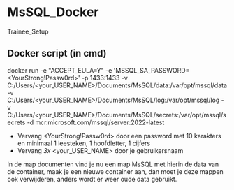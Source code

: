 # MsSQL_Docker
Trainee_Setup

## Docker script (in cmd)
docker run -e "ACCEPT_EULA=Y" -e 'MSSQL_SA_PASSWORD=<YourStrong!Passw0rd>' -p 1433:1433 -v C:/Users/<your_USER_NAME>/Documents/MsSQL/data:/var/opt/mssql/data -v C:/Users/<your_USER_NAME>/Documents/MsSQL/log:/var/opt/mssql/log -v C:/Users/<your_USER_NAME>/Documents/MsSQL/secrets:/var/opt/mssql/secrets -d mcr.microsoft.com/mssql/server:2022-latest

- Vervang <YourStrong!Passw0rd> door een password met 10 karakters en minimaal 1 leesteken, 1 hoofdletter, 1 cijfers
- Vervang *3x* <your_USER_NAME> door je gebruikersnaam

In de map documenten vind je nu een map MsSQL met hierin de data van de container, maak je een nieuwe container aan, dan moet je deze mappen ook verwijderen, anders wordt er weer oude data gebruikt.
